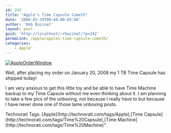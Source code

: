 ```yaml
---
id: 242
title: "Apple's Time Capsule Cometh"
date: '2008-02-29T09:40:00-05:00'
author: 'Rob Bazinet'
layout: post
guid: 'http://localhost/~rbazinet/?p=242'
permalink: /apple/apples-time-capsule-cometh/
categories:
    - Apple'
---
```

[![AppleOrderWindow]()](http://rbazinet.files.wordpress.com/2008/02/appleorderwindow.png)

Well, after placing my order on January 20, 2008 my 1 TB Time Capsule has shipped today!

I am very anxious to get this little toy and be able to have Time Machine backup to my Time Capsule without me even thinking about it. I am planning to take a few pics of the unboxing, not because I really have to but because I have never done one of those lame unboxing posts.

<div class="wlWriterSmartContent" style="display:inline;margin:0;padding:0;">Technorati Tags: [Apple](http://technorati.com/tags/Apple),[Time Capsule](http://technorati.com/tags/Time%20Capsule),[Time Machine](http://technorati.com/tags/Time%20Machine)</div>"